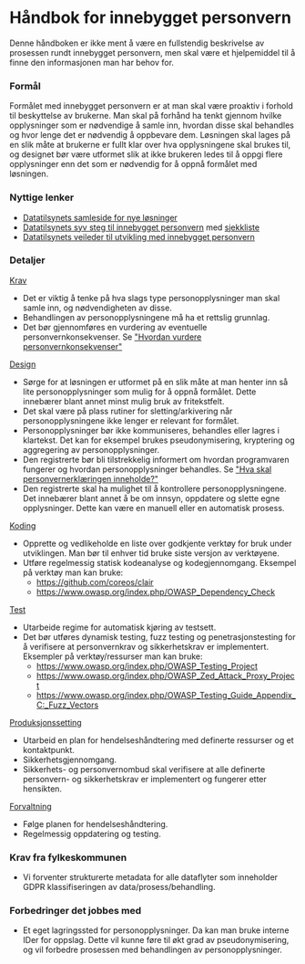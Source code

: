 # Håndbok for innebygget personvern

Denne håndboken er ikke ment å være en fullstendig beskrivelse av prosessen rundt innebygget personvern, men skal være et hjelpemiddel til å finne den informasjonen man har behov for.

### Formål

Formålet med innebygget personvern er at man skal være proaktiv i forhold til beskyttelse av brukerne. Man skal på forhånd ha tenkt gjennom hvilke opplysninger som er nødvendige å samle inn, hvordan disse skal behandles og hvor lenge det er nødvendig å oppbevare dem. Løsningen skal lages på en slik måte at brukerne er fullt klar over hva opplysningene skal brukes til, og designet bør være utformet slik at ikke brukeren ledes til å oppgi flere opplysninger enn det som er nødvendig for å oppnå formålet med løsningen.

### Nyttige lenker

* [Datatilsynets samleside for nye løsninger](https://www.datatilsynet.no/regelverk-og-skjema/lage-nye-losninger/)
* [Datatilsynets syv steg til innebygget personvern](https://www.datatilsynet.no/regelverk-og-skjema/lage-nye-losninger/innebygd-personvern/) med [sjekkliste](https://www.datatilsynet.no/globalassets/global/skjema-maler/sjekkliste-for-innebygd-personvern.pdf)
* [Datatilsynets veileder til utvikling med innebygget personvern](https://www.datatilsynet.no/regelverk-og-skjema/veiledere/programvareutvikling-med-innebygd-personvern/)

### Detaljer
[Krav](https://www.datatilsynet.no/regelverk-og-skjema/veiledere/programvareutvikling-med-innebygd-personvern/?id=7732)
* Det er viktig å tenke på hva slags type personopplysninger man skal samle inn, og nødvendigheten av disse.
* Behandlingen av personopplysningene må ha et rettslig grunnlag.
* Det bør gjennomføres en vurdering av eventuelle personvernkonsekvenser. Se ["Hvordan vurdere personvernkonsekvenser"](https://www.datatilsynet.no/regelverk-og-skjema/veiledere/hvordan-vurdere-personvernkonsekvenser-pia/)

[Design](https://www.datatilsynet.no/regelverk-og-skjema/veiledere/programvareutvikling-med-innebygd-personvern/?id=7733)
* Sørge for at løsningen er utformet på en slik måte at man henter inn så lite personopplysninger som mulig for å oppnå formålet. Dette innebærer blant annet minst mulig bruk av fritekstfelt.
* Det skal være på plass rutiner for sletting/arkivering når personopplysningene ikke lenger er relevant for formålet.
* Personopplysninger bør ikke kommuniseres, behandles eller lagres i klartekst. Det kan for eksempel brukes pseudonymisering, kryptering og aggregering av personopplysninger.
* Den registrerte bør bli tilstrekkelig informert om hvordan programvaren fungerer og hvordan personopplysninger behandles. Se ["Hva skal personvernerklæringen inneholde?"](https://www.datatilsynet.no/regelverk-og-skjema/lage-nye-losninger/personvernerklaeringer/)
* Den registrerte skal ha mulighet til å kontrollere personopplysningene. Det innebærer blant annet å be om innsyn, oppdatere og slette egne opplysninger. Dette kan være en manuell eller en automatisk prosess.  

[Koding](https://www.datatilsynet.no/regelverk-og-skjema/veiledere/programvareutvikling-med-innebygd-personvern/?id=7734)
* Opprette og vedlikeholde en liste over godkjente verktøy for bruk under utviklingen. Man bør til enhver tid bruke siste versjon av verktøyene.
* Utføre regelmessig statisk kodeanalyse og kodegjennomgang. Eksempel på verktøy man kan bruke:
  * https://github.com/coreos/clair
  * https://www.owasp.org/index.php/OWASP_Dependency_Check

[Test](https://www.datatilsynet.no/regelverk-og-skjema/veiledere/programvareutvikling-med-innebygd-personvern/?id=7735)
* Utarbeide regime for automatisk kjøring av testsett.
* Det bør utføres dynamisk testing, fuzz testing og penetrasjonstesting for å verifisere at personvernkrav og sikkerhetskrav er implementert. Eksempler på verktøy/ressurser man kan bruke:
  * https://www.owasp.org/index.php/OWASP_Testing_Project
  * https://www.owasp.org/index.php/OWASP_Zed_Attack_Proxy_Project
  * https://www.owasp.org/index.php/OWASP_Testing_Guide_Appendix_C:_Fuzz_Vectors

[Produksjonssetting](https://www.datatilsynet.no/regelverk-og-skjema/veiledere/programvareutvikling-med-innebygd-personvern/?id=7736)
* Utarbeid en plan for hendelseshåndtering med definerte ressurser og et kontaktpunkt.
* Sikkerhetsgjennomgang.
* Sikkerhets- og personvernombud skal verifisere at alle definerte personvern- og sikkerhetskrav er implementert og fungerer etter hensikten.

[Forvaltning](https://www.datatilsynet.no/regelverk-og-skjema/veiledere/programvareutvikling-med-innebygd-personvern/?id=7737)
* Følge planen for hendelseshåndtering.
* Regelmessig oppdatering og testing.

### Krav fra fylkeskommunen
* Vi forventer strukturerte metadata for alle dataflyter som inneholder GDPR klassifiseringen av data/prosess/behandling.

### Forbedringer det jobbes med
* Et eget lagringssted for personopplysninger. Da kan man bruke interne IDer for oppslag. Dette vil kunne føre til økt grad av pseudonymisering, og vil forbedre prosessen med behandlingen av personopplysninger. 
